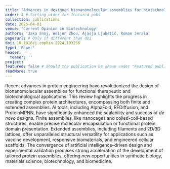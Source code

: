 ```yaml
---
title: "Advances in designed bionanomolecular assemblies for biotechnological and biomedical applications"
order: 4 # Sorting order for featured pubs
collection: publications
date: 2025-04-01
venue: 'Current Opinion in Biotechnology'
authors: 'Jaka Snoj, Weijun Zhou, Ajasja Ljubetič, Roman Jerala'
paperurl: # Only if different than doi
doi: 10.1016/j.copbio.2024.103256
type: 'Paper'
header:
  teaser: ''
project: 
featured: false # Should the publication be shown under "Featured publications" at the top of page
readMore: true
---
```

Recent advances in protein engineering have revolutionized the design of bionanomolecular assemblies for functional therapeutic and biotechnological applications. This review highlights the progress in creating complex protein architectures, encompassing both finite and extended assemblies. AI tools, including AlphaFold, RFDiffusion, and ProteinMPNN, have significantly enhanced the scalability and success of *de novo* designs. Finite assemblies, like nanocages and coiled-coil-based structures, enable precise molecular encapsulation or functional protein domain presentation. Extended assemblies, including filaments and 2D/3D lattices, offer unparalleled structural versatility for applications such as vaccine development, responsive biomaterials, and engineered cellular scaffolds. The convergence of artificial intelligence–driven design and experimental validation promises strong acceleration of the development of tailored protein assemblies, offering new opportunities in synthetic biology, materials science, biotechnology, and biomedicine.
